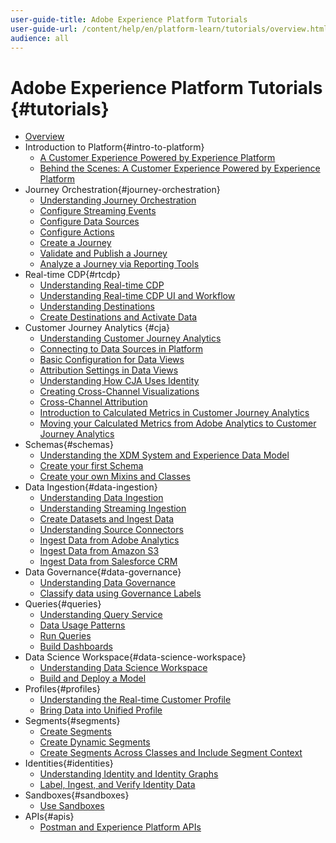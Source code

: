 ```yaml
---
user-guide-title: Adobe Experience Platform Tutorials
user-guide-url: /content/help/en/platform-learn/tutorials/overview.html
audience: all
---
```


# Adobe Experience Platform Tutorials {#tutorials}

+ [Overview](overview.md)
+ Introduction to Platform{#intro-to-platform}
  + [A Customer Experience Powered by Experience Platform](intro-to-platform/a-customer-experience-powered-by-experience-platform.md)
  + [Behind the Scenes: A Customer Experience Powered by Experience Platform](intro-to-platform/behind-the-scenes-a-customer-experience-powered-by-experience-platform.md)
+ Journey Orchestration{#journey-orchestration}
  + [Understanding Journey Orchestration](/help/journey-orchestration/introduction.md)
  + [Configure Streaming Events](/help/journey-orchestration/configure-streaming-events.md)
  + [Configure Data Sources](/help/journey-orchestration/configure-data-sources.md)
  + [Configure Actions](/help/journey-orchestration/configure-actions.md)
  + [Create a Journey](/help/journey-orchestration/create-a-journey.md)
  + [Validate and Publish a Journey](/help/journey-orchestration/validate-and-publish-a-journey.md)
  + [Analyze a Journey via Reporting Tools](/help/journey-orchestration/reporting.md)
+ Real-time CDP{#rtcdp}
  + [Understanding Real-time CDP](rtcdp/understanding-the-real-time-customer-data-platform.md)
  + [Understanding Real-time CDP UI and Workflow](rtcdp/understanding-the-real-time-customer-data-platform-user-interface.md)
  + [Understanding Destinations](rtcdp/understanding-destinations.md)
  + [Create Destinations and Activate Data](rtcdp/create-destinations-and-activate-data.md)
+ Customer Journey Analytics {#cja}
  + [Understanding Customer Journey Analytics](cja/understanding-customer-journey-analytics.md)
  + [Connecting to Data Sources in Platform](cja/connecting-customer-journey-analytics-to-data-sources-in-platform.md)
  + [Basic Configuration for Data Views](cja/basic-configuration-for-data-views.md)
  + [Attribution Settings in Data Views](cja/attribution-settings-in-data-views.md)
  + [Understanding How CJA Uses Identity](cja/understanding-how-customer-journey-analytics-uses-identity.md)
  + [Creating Cross-Channel Visualizations](cja/creating-cross-channel-visualizations-in-customer-journey-analytics.md)
  + [Cross-Channel Attribution](cja/cross-channel-attribution-in-customer-journey-analytics.md)
  + [Introduction to Calculated Metrics in Customer Journey Analytics](cja/introduction-to-calculated-metrics-in-customer-journey-analytics.md)
  + [Moving your Calculated Metrics from Adobe Analytics to Customer Journey Analytics](cja/moving-your-calculated-metrics-from-adobe-analytics-to-customer-journey-analytics.md)
+ Schemas{#schemas}
  + [Understanding the XDM System and Experience Data Model](schemas/understanding-the-xdm-system-and-experience-data-model.md)
  + [Create your first Schema](schemas/create-your-first-schema-with-out-of-the-box-components.md)
  + [Create your own Mixins and Classes](schemas/create-your-own-mixins-and-classes.md)
+ Data Ingestion{#data-ingestion}
  + [Understanding Data Ingestion](datasets/understanding-data-ingestion.md)
  + [Understanding Streaming Ingestion](datasets/understanding-streaming-ingestion.md)
  + [Create Datasets and Ingest Data](datasets/create-datasets-and-ingest-data.md)
  + [Understanding Source Connectors](datasets/understanding-source-connectors.md)
  + [Ingest Data from Adobe Analytics](datasets/ingest-data-from-adobe-analytics.md)
  + [Ingest Data from Amazon S3](datasets/ingest-data-from-amazon-s3.md)
  + [Ingest Data from Salesforce CRM](datasets/ingest-data-from-salesforce-crm.md)
+ Data Governance{#data-governance}
  + [Understanding Data Governance](governance/understanding-data-governance.md)
  + [Classify data using Governance Labels](governance/classify-data-using-governance-labels.md)
+ Queries{#queries}
  + [Understanding Query Service](queries/understanding-query-service.md)
  + [Data Usage Patterns](queries/understanding-data-usage-patterns-with-query-service.md)
  + [Run Queries](queries/run-queries.md)
  + [Build Dashboards](queries/understanding-the-value-of-dashboards-built-with-query-service.md)
+ Data Science Workspace{#data-science-workspace}
  + [Understanding Data Science Workspace](data-science-workspace/understanding-data-science-workspace.md)
  + [Build and Deploy a Model](data-science-workspace/build-and-deploy-a-model.md)
+ Profiles{#profiles}
  + [Understanding the Real-time Customer Profile](profiles/understanding-the-real-time-customer-profile.md)
  + [Bring Data into Unified Profile](profiles/bring-data-into-the-real-time-customer-profile.md)
+ Segments{#segments}
  + [Create Segments](segments/create-segments.md)
  + [Create Dynamic Segments](segments/create-dynamic-segments.md)
  + [Create Segments Across Classes and Include Segment Context](segments/create-segments-across-classes-and-include-segment-context.md)
+ Identities{#identities}
  + [Understanding Identity and Identity Graphs](identities/understanding-identity-and-identity-graphs.md)
  + [Label, Ingest, and Verify Identity Data](identities/label-ingest-and-verify-identity-data.md)
+ Sandboxes{#sandboxes}
  + [Use Sandboxes](./sandboxes/use-sandboxes.md)
+ APIs{#apis}
  + [Postman and Experience Platform APIs](apis/postman.md)
